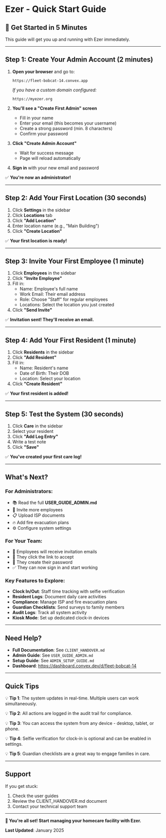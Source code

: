 # Ezer - Quick Start Guide

## 🚀 Get Started in 5 Minutes

This guide will get you up and running with Ezer immediately.

---

## Step 1: Create Your Admin Account (2 minutes)

1. **Open your browser** and go to:
   ```
   https://fleet-bobcat-14.convex.app
   ```
   
   *If you have a custom domain configured:*
   ```
   https://myezer.org
   ```

2. **You'll see a "Create First Admin" screen**
   - Fill in your name
   - Enter your email (this becomes your username)
   - Create a strong password (min. 8 characters)
   - Confirm your password

3. **Click "Create Admin Account"**
   - Wait for success message
   - Page will reload automatically

4. **Sign in** with your new email and password

✅ **You're now an administrator!**

---

## Step 2: Add Your First Location (30 seconds)

1. Click **Settings** in the sidebar
2. Click **Locations** tab
3. Click **"Add Location"**
4. Enter location name (e.g., "Main Building")
5. Click **"Create Location"**

✅ **Your first location is ready!**

---

## Step 3: Invite Your First Employee (1 minute)

1. Click **Employees** in the sidebar
2. Click **"Invite Employee"**
3. Fill in:
   - Name: Employee's full name
   - Work Email: Their email address
   - Role: Choose "Staff" for regular employees
   - Locations: Select the location you just created
4. Click **"Send Invite"**

✅ **Invitation sent! They'll receive an email.**

---

## Step 4: Add Your First Resident (1 minute)

1. Click **Residents** in the sidebar
2. Click **"Add Resident"**
3. Fill in:
   - Name: Resident's name
   - Date of Birth: Their DOB
   - Location: Select your location
4. Click **"Create Resident"**

✅ **Your first resident is added!**

---

## Step 5: Test the System (30 seconds)

1. Click **Care** in the sidebar
2. Select your resident
3. Click **"Add Log Entry"**
4. Write a test note
5. Click **"Save"**

✅ **You've created your first care log!**

---

## What's Next?

### For Administrators:
- 📚 Read the full **USER_GUIDE_ADMIN.md**
- 👥 Invite more employees
- 📋 Upload ISP documents
- 🔥 Add fire evacuation plans
- ⚙️ Configure system settings

### For Your Team:
- 📧 Employees will receive invitation emails
- 🔗 They click the link to accept
- 🔐 They create their password
- ✅ They can now sign in and start working

### Key Features to Explore:
- **Clock In/Out**: Staff time tracking with selfie verification
- **Resident Logs**: Document daily care activities
- **Compliance**: Manage ISP and fire evacuation plans
- **Guardian Checklists**: Send surveys to family members
- **Audit Logs**: Track all system activity
- **Kiosk Mode**: Set up dedicated clock-in devices

---

## Need Help?

- **Full Documentation**: See `CLIENT_HANDOVER.md`
- **Admin Guide**: See `USER_GUIDE_ADMIN.md`
- **Setup Guide**: See `ADMIN_SETUP_GUIDE.md`
- **Dashboard**: https://dashboard.convex.dev/d/fleet-bobcat-14

---

## Quick Tips

💡 **Tip 1**: The system updates in real-time. Multiple users can work simultaneously.

💡 **Tip 2**: All actions are logged in the audit trail for compliance.

💡 **Tip 3**: You can access the system from any device - desktop, tablet, or phone.

💡 **Tip 4**: Selfie verification for clock-in is optional and can be enabled in settings.

💡 **Tip 5**: Guardian checklists are a great way to engage families in care.

---

## Support

If you get stuck:
1. Check the user guides
2. Review the CLIENT_HANDOVER.md document
3. Contact your technical support team

---

**🎉 You're all set! Start managing your homecare facility with Ezer.**

**Last Updated**: January 2025
